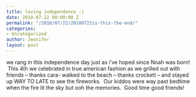 ```yaml
---
title: loving independence :)
date: 2010-07-22 00:00:00 Z
permalink: "/2010/07/22/20100722is-this-the-end/"
categories:
- Uncategorized
author: Jennifer
layout: post
---
```


<a rel="attachment wp-att-830" href="/teamelam/assets/images/loving-independence/1280907550000-missing.jpg" /></a>we rang in this independence day just as i&#8217;ve hoped since Noah was born!  This 4th we celebrated in true american fashion as we grilled out with friends &#8211; thanks cara- walked to the beach &#8211; thanks crockett &#8211; and stayed up WAY TO LATE to see the fireworks.  Our kiddos were way past bedtime when the fire lit the sky but ooh the memories.  Good time good friends!

